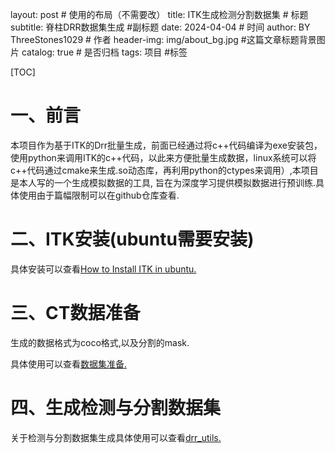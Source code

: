 layout:     post   				    # 使用的布局（不需要改）
title:      ITK生成检测分割数据集  				# 标题 
subtitle:   脊柱DRR数据集生成  #副标题
date:       2024-04-04				# 时间
author:     BY ThreeStones1029 						# 作者
header-img: img/about_bg.jpg 	#这篇文章标题背景图片
catalog: true 						# 是否归档
tags:	项目							#标签

[TOC]

# 一、前言

本项目作为基于ITK的Drr批量生成，前面已经通过将c++代码编译为exe安装包，使用python来调用ITK的c++代码，以此来方便批量生成数据，linux系统可以将c++代码通过cmake来生成.so动态库，再利用python的ctypes来调用）,本项目是本人写的一个生成模拟数据的工具, 旨在为深度学习提供模拟数据进行预训练.具体使用由于篇幅限制可以在github仓库查看.

# 二、ITK安装(ubuntu需要安装)

具体安装可以查看[How to Install ITK in ubuntu.](https://github.com/ThreeStones1029/drr_utils/blob/main/document/Ubuntu_ITK_install.md)

# 三、CT数据准备

生成的数据格式为coco格式,以及分割的mask.

具体使用可以查看[数据集准备.](https://github.com/ThreeStones1029/drr_utils/blob/main/document/Dataset_prepare.md)

# 四、生成检测与分割数据集

关于检测与分割数据集生成具体使用可以查看[drr_utils.](https://github.com/ThreeStones1029/drr_utils/tree/main)